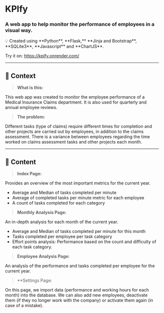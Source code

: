 # KPIfy

### A web app to help monitor the performance of employees in a visual way.

<aside>
💡 Created using **Python**, **Flask,** **Jinja and Bootstrap**, **SQLite3**, **Javascript** and **ChartJS**.

</aside>

Try it on: https://kpify.onrender.com/

---

## 👀 Context

> **What is this:**
> 
This web app was created to monitor the employee performance of a Medical Insurance Claims department. 
It is also used for quarterly and annual employee reviews.

> **The problem:**
> 
Different tasks (type of claims) require different times for completion and other projects are carried out by employees, in addition to the claims assessment.
There is a variance between employees regarding the time worked on claims assessment tasks and other projects each month.

---

## 📄 Content

> **Index Page:**
>
Provides an overview of the most important metrics for the current year.
 - Average and Median of tasks completed per minute
 - Average of completed tasks per minute metric for each employee
 - A count of tasks completed for each category

> **Monthly Analysis Page:**
> 
 An in-depth analysis for each month of the current year.
 - Average and Median of tasks completed per minute for this month
 - Tasks completed per employee per task category
 - Effort points analysis: Performance based on the count and difficulty of each task category.

> **Employee Analysis Page:**
>
An analysis of the performance and tasks completed per employee for the current year.


> **Settings Page:
>
On this page, we import data (performance and working hours for each month) into the database.
We can also add new employees, deactivate them (if they no longer work with the company) or activate them again (in case of a mistake).





